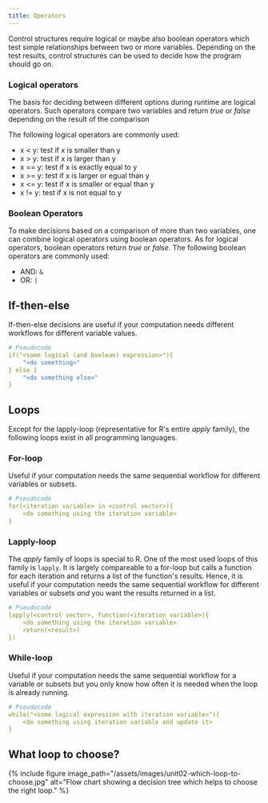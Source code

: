 ```yaml
---
title: Operators
---
```


Control structures require logical or maybe also boolean operators which test simple relationships between two or more variables. Depending on the test results, control structures can be used to decide how the program should go on.

### Logical operators
The basis for deciding between different options during runtime are logical operators. Such operators compare two variables and return *true* or *false* depending on the result of the comparison

The following logical operators are commonly used:
* x < y: test if x is smaller than y
* x > y: test if x is larger than y
* x == y: test if x is exactly equal to y
* x >= y: test if x is larger or egual than y
* x <= y: test if x is smaller or equal than y
* x != y: test if x is not equal to y

### Boolean Operators
To make decisions based on a comparison of more than two variables, one can combine logical operators using boolean operators. As for logical operators, boolean operators return *true* or *false*.
The following boolean operators are commonly used:

* AND: ```&```
* OR: ```|```




## If-then-else
If-then-else decisions are useful if your computation needs different workflows for different variable values.
```yaml
# Pseudocode
if("<some logical (and boolean) expression>"){
    "<do something>"
} else {
    "<do something else>"
}
```

## Loops
Except for the lapply-loop (representative for R's entire *apply* family), the following loops exist in all programming languages.

### For-loop
Useful if your computation needs the same sequential workflow for different variables or subsets.
```yaml
# Pseudocode
for(<iteration variable> in <control vector>){
    <do something using the iteration variable>
}
```

### Lapply-loop
The *apply* family of loops is special to R. One of the most used loops of this family is `lapply`. It is largely compareable to a for-loop but calls a function for each iteration and returns a list of the function's results. Hence, it is useful if your computation needs the same sequential workflow for different variables or subsets *and* you want the results returned in a list.
```yaml
# Pseudocode
lapply(<control vector>, function(<iteration variable>){
    <do something using the iteration variable>
    return(<result>)
})
```

### While-loop
Useful if your computation needs the same sequential workflow for a variable or subsets but you only know how often it is needed when the loop is already running.
```yaml
# Pseudocode
while("<some logical expression with iteration variable>"){
    <do something using iteration variable and update it>
}
```

## What loop to choose?
{% include figure image_path="/assets/images/unit02-which-loop-to-choose.jpg" alt="Flow chart showing a decision tree which helps to choose the right loop." %}
